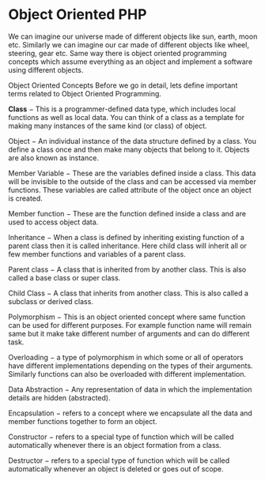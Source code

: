# Object Oriented PHP

We can imagine our universe made of different objects like sun, earth, moon etc. Similarly we can imagine our car made of different objects like wheel, steering, gear etc. Same way there is object oriented programming concepts which assume everything as an object and implement a software using different objects.

Object Oriented Concepts
Before we go in detail, lets define important terms related to Object Oriented Programming.

<b>Class</b> − This is a programmer-defined data type, which includes local functions as well as local data. You can think of a class as a template for making many instances of the same kind (or class) of object.

Object − An individual instance of the data structure defined by a class. You define a class once and then make many objects that belong to it. Objects are also known as instance.

Member Variable − These are the variables defined inside a class. This data will be invisible to the outside of the class and can be accessed via member functions. These variables are called attribute of the object once an object is created.

Member function − These are the function defined inside a class and are used to access object data.

Inheritance − When a class is defined by inheriting existing function of a parent class then it is called inheritance. Here child class will inherit all or few member functions and variables of a parent class.

Parent class − A class that is inherited from by another class. This is also called a base class or super class.

Child Class − A class that inherits from another class. This is also called a subclass or derived class.

Polymorphism − This is an object oriented concept where same function can be used for different purposes. For example function name will remain same but it make take different number of arguments and can do different task.

Overloading − a type of polymorphism in which some or all of operators have different implementations depending on the types of their arguments. Similarly functions can also be overloaded with different implementation.

Data Abstraction − Any representation of data in which the implementation details are hidden (abstracted).

Encapsulation − refers to a concept where we encapsulate all the data and member functions together to form an object.

Constructor − refers to a special type of function which will be called automatically whenever there is an object formation from a class.

Destructor − refers to a special type of function which will be called automatically whenever an object is deleted or goes out of scope.

